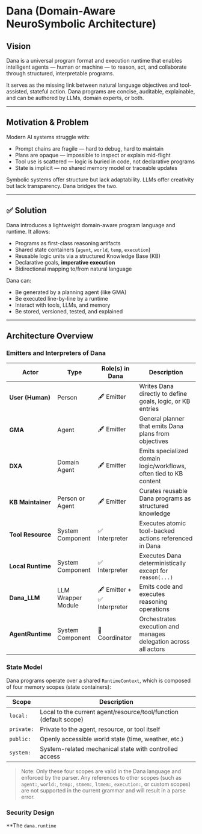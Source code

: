 # Dana (Domain-Aware NeuroSymbolic Architecture)

## Vision

Dana is a universal program format and execution runtime that enables intelligent agents — human or machine — to reason, act, and collaborate through structured, interpretable programs.

It serves as the missing link between natural language objectives and tool-assisted, stateful action. Dana programs are concise, auditable, explainable, and can be authored by LLMs, domain experts, or both.

---

## Motivation & Problem

Modern AI systems struggle with:

* Prompt chains are fragile — hard to debug, hard to maintain
* Plans are opaque — impossible to inspect or explain mid-flight
* Tool use is scattered — logic is buried in code, not declarative programs
* State is implicit — no shared memory model or traceable updates

Symbolic systems offer structure but lack adaptability. LLMs offer creativity but lack transparency. Dana bridges the two.

---

## ✅ Solution

Dana introduces a lightweight domain-aware program language and runtime. It allows:

* Programs as first-class reasoning artifacts
* Shared state containers (`agent`, `world`, `temp`, `execution`)
* Reusable logic units via a structured Knowledge Base (KB)
* Declarative goals, **imperative execution**
* Bidirectional mapping to/from natural language

Dana can:

* Be generated by a planning agent (like GMA)
* Be executed line-by-line by a runtime
* Interact with tools, LLMs, and memory
* Be stored, versioned, tested, and explained

---

## Architecture Overview

### Emitters and Interpreters of Dana

| Actor | Type | Role(s) in Dana | Description |
| ----------------- | ------------------ | -------------------------- | ------------------------------------------------------------------ |
| **User (Human)** | Person | 🖋 Emitter | Writes Dana directly to define goals, logic, or KB entries |
| **GMA** | Agent | 🖋 Emitter | General planner that emits Dana plans from objectives |
| **DXA** | Domain Agent | 🖋 Emitter | Emits specialized domain logic/workflows, often tied to KB content |
| **KB Maintainer** | Person or Agent | 🖋 Emitter | Curates reusable Dana programs as structured knowledge |
| **Tool Resource** | System Component | ✅ Interpreter | Executes atomic tool-backed actions referenced in Dana |
| **Local Runtime** | System Component | ✅ Interpreter | Executes Dana deterministically except for `reason(...)` |
| **Dana_LLM** | LLM Wrapper Module | 🖋 Emitter + ✅ Interpreter | Emits code and executes reasoning operations |
| **AgentRuntime** | System Component | 🔁 Coordinator | Orchestrates execution and manages delegation across all actors |

### State Model

Dana programs operate over a shared `RuntimeContext`, which is composed of four memory scopes (state containers):

| Scope | Description |
|------------|------------------------------------------------------------------|
| `local:` | Local to the current agent/resource/tool/function (default scope)|
| `private:` | Private to the agent, resource, or tool itself |
| `public:` | Openly accessible world state (time, weather, etc.) |
| `system:` | System-related mechanical state with controlled access |

> Note: Only these four scopes are valid in the Dana language and enforced by the parser. Any references to other scopes (such as `agent:`, `world:`, `temp:`, `stmem:`, `ltmem:`, `execution:`, or custom scopes) are not supported in the current grammar and will result in a parse error.

### Security Design

**The `dana.runtime`